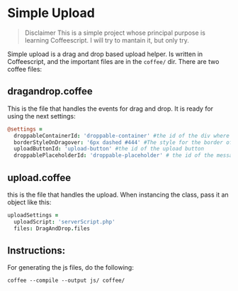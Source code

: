 Simple Upload
=============

> Disclaimer
> This is a simple project whose principal purpose is learning Coffeescript.
> I will try to mantain it, but only try.

Simple upload is a drag and drop based upload helper. Is written in
Coffeescript, and the important files are in the `coffee/` dir. There are two
coffee files:

dragandrop.coffee
-----------------
This is the file that handles the events for drag and drop. It is ready for
using the next settings:

```coffeescript
@settings =
  droppableContainerId: 'droppable-container' #the id of the div where we will drop the files in
  borderStyleOnDragover: '6px dashed #444' #The style for the border of the div while in the dragover event
  uploadButtonId: 'upload-button' #the id of the upload button
  droppablePlaceholderId: 'droppable-placeholder' # the id of the message "drop your files here"
```

upload.coffee
-------------
this is the file that handles the upload. When instancing the class, pass it an
object like this:

```coffee
uploadSettings =
  uploadScript: 'serverScript.php'
  files: DragAndDrop.files
```



Instructions:
-------------
For generating the js files, do the following:

	coffee --compile --output js/ coffee/
